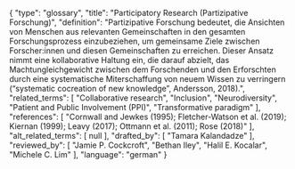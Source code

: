 {
    "type": "glossary",
    "title": "Participatory Research (Partizipative Forschung)",
    "definition": "Partizipative Forschung bedeutet, die Ansichten von Menschen aus relevanten Gemeinschaften in den gesamten Forschungsprozess einzubeziehen, um gemeinsame Ziele zwischen Forscher:innen und diesen Gemeinschaften zu erreichen. Dieser Ansatz nimmt eine kollaborative Haltung ein, die darauf abzielt, das Machtungleichgewicht zwischen dem Forschenden und den Erforschten durch eine systematische Miterschaffung von neuem Wissen zu verringern (“systematic cocreation of new knowledge”, Andersson, 2018).",
    "related_terms": [
        "Collaborative research",
        "Inclusion",
        "Neurodiversity",
        "Patient and Public Involvement (PPI)",
        "Transformative paradigm"
    ],
    "references": [
        "Cornwall and Jewkes (1995); Fletcher-Watson et al. (2019); Kiernan (1999); Leavy (2017); Ottmann et al. (2011); Rose (2018)"
    ],
    "alt_related_terms": [
        null
    ],
    "drafted_by": [
        "Tamara Kalandadze"
    ],
    "reviewed_by": [
        "Jamie P. Cockcroft",
        "Bethan Iley",
        "Halil E. Kocalar",
        "Michele C. Lim"
    ],
    "language": "german"
}